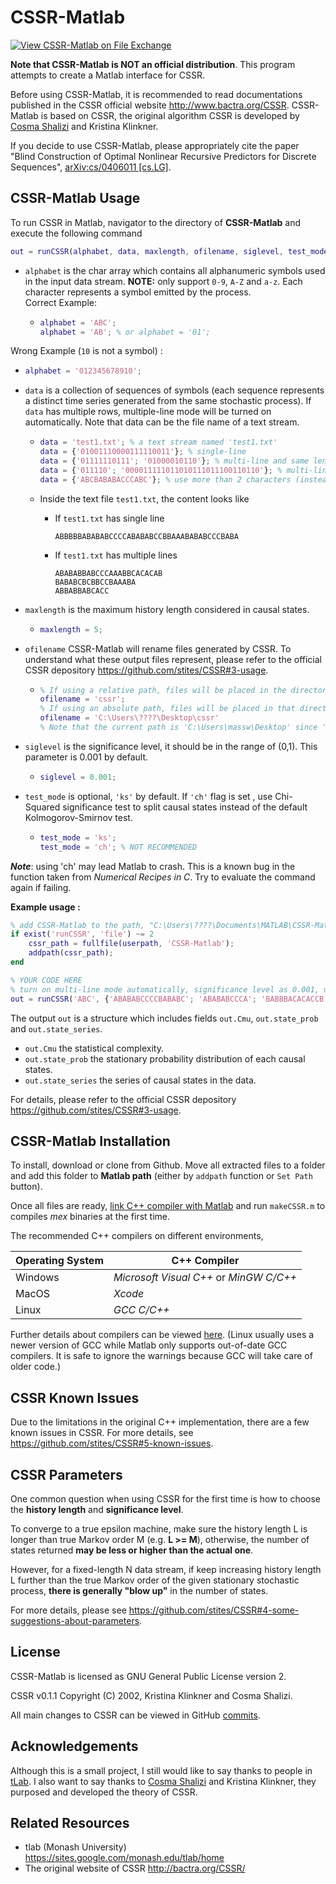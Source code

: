 # CSSR-Matlab
[![View CSSR-Matlab on File Exchange](https://www.mathworks.com/matlabcentral/images/matlab-file-exchange.svg)](https://au.mathworks.com/matlabcentral/fileexchange/74604-cssr-matlab)

**Note that CSSR-Matlab is NOT an official distribution**. This program attempts to create a Matlab interface for CSSR.

Before using CSSR-Matlab, it is recommended to read documentations published in the CSSR official website http://www.bactra.org/CSSR. CSSR-Matlab is based on CSSR, the original algorithm CSSR is developed by [Cosma Shalizi](http://bactra.org/) and Kristina Klinkner. 

If you decide to use CSSR-Matlab, please appropriately cite the paper "Blind Construction of Optimal Nonlinear Recursive Predictors for Discrete Sequences",  [arXiv:cs/0406011 [cs.LG]](https://arxiv.org/abs/cs/0406011). 



## CSSR-Matlab Usage 

To run CSSR in Matlab, navigator to the directory of **CSSR-Matlab** and execute the following command

```matlab
out = runCSSR(alphabet, data, maxlength, ofilename, siglevel, test_mode)
```

* `alphabet` is the char array which contains all alphanumeric symbols used in the input data stream. 
**NOTE:** only support `0-9`, `A-Z` and `a-z`. Each character represents a symbol emitted by the process.  
Correct Example: 
  * ```matlab
    alphabet = 'ABC';
    alphabet = 'AB'; % or alphabet = '01';
    ```
Wrong Example (`10` is not a symbol) : 
  * ```matlab
    alphabet = '012345678910';
    ```

* `data` is a collection of sequences of symbols (each sequence represents a distinct time series generated from the same stochastic process). If `data` has multiple rows, multiple-line mode will be turned on automatically. Note that data can be the file name of a text stream. 

  * ```matlab
    data = 'test1.txt'; % a text stream named 'test1.txt'
    data = {'01001110000111110011'}; % single-line 
    data = {'01111110111'; '01000010110'}; % multi-line and same length
    data = {'011110'; '000011111011010111011100110110'}; % multi-line but different length
    data = {'ABCBABABACCCABC'}; % use more than 2 characters (instead of binary representation)
    ```
    
  * Inside the text file `test1.txt`, the content looks like 

     * If `test1.txt` has single line 

       ```
       ABBBBBABABABCCCCABABABCCBBAAABABABCCCBABA
       ```

     * If `test1.txt` has multiple lines 

       ```
       ABABABBABCCCAAABBCACACAB
       BABABCBCBBCCBAAABA
       ABBABBABCACC
       ```

* `maxlength` is the maximum history length considered in causal states. 

  * ```matlab
    maxlength = 5; 
    ```
* `ofilename` CSSR-Matlab will rename files generated by CSSR. To understand what these output files represent,  please refer to the official CSSR depository <https://github.com/stites/CSSR#3-usage>. 

  * ```matlab
    % If using a relative path, files will be placed in the directory of the running script. 
    ofilename = 'cssr'; 
    % If using an absolute path, files will be placed in that directory. 
    ofilename = 'C:\Users\????\Desktop\cssr'
    % Note that the current path is 'C:\Users\massw\Desktop' since 'cssr' is the output filename specified by the user.
    ```

* `siglevel` is the significance level, it should be in the range of (0,1). This parameter is 0.001 by default.

  * ```matlab
    siglevel = 0.001;
    ```

* `test_mode` is optional, `'ks'` by default. If `'ch'` flag is set , use Chi-Squared significance test to split causal states instead of the default Kolmogorov-Smirnov test. 

  * ```matlab
    test_mode = 'ks'; 
    test_mode = 'ch'; % NOT RECOMMENDED
    ```
***Note***: using 'ch' may lead Matlab to crash. This is a known bug in the function taken from *Numerical Recipes in C*. Try to evaluate the command again if failing.  

**Example usage :** 

```matlab
% add CSSR-Matlab to the path, "C:\Users\????\Documents\MATLAB\CSSR-Matlab" in my case.
if exist('runCSSR', 'file') ~= 2
    cssr_path = fullfile(userpath, 'CSSR-Matlab'); 
    addpath(cssr_path);
end 

% YOUR CODE HERE
% turn on multi-line mode automatically, significance level as 0.001, use 'ks' as test mode, and generate files named 'cssr' by default
out = runCSSR('ABC', {'ABABABCCCCBABABC'; 'ABABABCCCA'; 'BABBBACACACCB'}, 3);
```

The output `out` is a structure which includes fields `out.Cmu`, `out.state_prob` and `out.state_series`. 

* `out.Cmu` the statistical complexity. 
* `out.state_prob` the stationary probability distribution of each causal states. 
* `out.state_series` the series of causal states in the data. 

For details,  please refer to the official CSSR depository <https://github.com/stites/CSSR#3-usage>.



## CSSR-Matlab Installation 

To install, download or clone from Github. Move all extracted files to a folder and add this folder to **Matlab path** (either by `addpath` function or `Set Path` button). 

Once all files are ready, [link C++ compiler with Matlab](https://au.mathworks.com/help/matlab/matlab_external/choose-c-or-c-compilers.html) and run `makeCSSR.m` to compiles *mex* binaries at the first time. 

The recommended C++ compilers on different environments,  

| Operating System | C++ Compiler                            |
| ---------------- | --------------------------------------- |
| Windows          | *Microsoft Visual C++* or *MinGW C/C++* |
| MacOS            | *Xcode*                                 |
| Linux            | *GCC C/C++*                             |

Further details about compilers can be viewed [here](https://www.mathworks.com/support/requirements/supported-compilers.html). (Linux usually uses a newer version of GCC while Matlab only supports out-of-date GCC compilers. It is safe to ignore the warnings because GCC will take care of older code.)


## CSSR Known Issues

Due to the limitations in the original C++ implementation, there are a few known issues in CSSR. For more details, see https://github.com/stites/CSSR#5-known-issues. 


## CSSR Parameters

One common question when using CSSR for the first time is how to choose the **history length** and **significance level**. 

To converge to a true epsilon machine, make sure the history length L is longer than true Markov order M (e.g. **L >= M**), otherwise, the number of states returned **may be less or higher than the actual one**. 

However, for a fixed-length N data stream, if keep increasing history length L further than the true Markov order of the given stationary stochastic process, **there is generally "blow up"** in the number of states.  

For more details, please see https://github.com/stites/CSSR#4-some-suggestions-about-parameters. 

## License

CSSR-Matlab is licensed as GNU General Public License version 2. 

CSSR v0.1.1 Copyright (C) 2002, Kristina Klinkner and Cosma Shalizi. 

All main changes to CSSR can be viewed in GitHub [commits](https://github.com/randoruf/CSSR-Matlab/commit/6063581b4946a48bad61c78c16f529bd2e5efda8).

## Acknowledgements

Although this is a small project, I still would like to say thanks to people in [tLab](https://sites.google.com/monash.edu/tlab/home). I also want to say thanks to [Cosma Shalizi](http://bactra.org/) and Kristina Klinkner, they purposed and developed the theory of CSSR. 

## Related Resources
* tlab (Monash University) https://sites.google.com/monash.edu/tlab/home
* The original website of CSSR http://bactra.org/CSSR/
